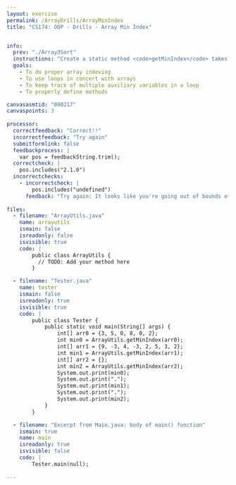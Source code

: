 ```yaml
---
layout: exercise
permalink: /ArrayDrills/ArrayMinIndex
title: "CS174: OOP - Drills - Array Min Index"


info:
  prev: "./Array3Sort"
  instructions: "Create a static method <code>getMinIndex</code> takes in an array of doubles and returns the index of the minimum element in the array.  You must handle the following two special cases: <ol><li>If there are ties, it should return the lowest index among the ties</li><li>If the array is empty, your program should return 0 without crashing</li></ul>"
  goals:
    - To do proper array indexing
    - To use loops in concert with arrays
    - To keep track of multiple auxiliary variables in a loop
    - To properly define methods

canvasasmtid: "090217"
canvaspoints: 3
    
processor:  
  correctfeedback: "Correct!!" 
  incorrectfeedback: "Try again"
  submitformlink: false
  feedbackprocess: | 
    var pos = feedbackString.trim();
  correctcheck: |
    pos.includes("2.1.0")
  incorrectchecks:
    - incorrectcheck: |
        pos.includes("undefined")
      feedback: "Try again: It looks like you're going out of bounds of the array somewhere."    
 
files:
  - filename: "ArrayUtils.java"
    name: arrayutils
    ismain: false
    isreadonly: false
    isvisible: true
    code: | 
        public class ArrayUtils {
          // TODO: Add your method here
        }

  - filename: "Tester.java"
    name: tester
    ismain: false
    isreadonly: true
    isvisible: true
    code: | 
        public class Tester {
            public static void main(String[] args) {
                int[] arr0 = {3, 5, 0, 8, 0, 2};
                int min0 = ArrayUtils.getMinIndex(arr0);
                int[] arr1 = {9, -3, 4, -3, 2, 5, 3, 2};
                int min1 = ArrayUtils.getMinIndex(arr1);
                int[] arr2 = {};
                int min2 = ArrayUtils.getMinIndex(arr2);
                System.out.print(min0);
                System.out.print(".");
                System.out.print(min1);
                System.out.print(".");
                System.out.print(min2);
            }
        }    

  - filename: "Excerpt from Main.java: body of main() function"
    ismain: true
    name: main
    isreadonly: true
    isvisible: false
    code: |
        Tester.main(null);
        
---
```

